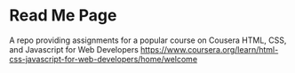 # Read Me Page
A repo providing assignments for a popular course on Cousera
HTML, CSS, and Javascript for Web Developers
https://www.coursera.org/learn/html-css-javascript-for-web-developers/home/welcome